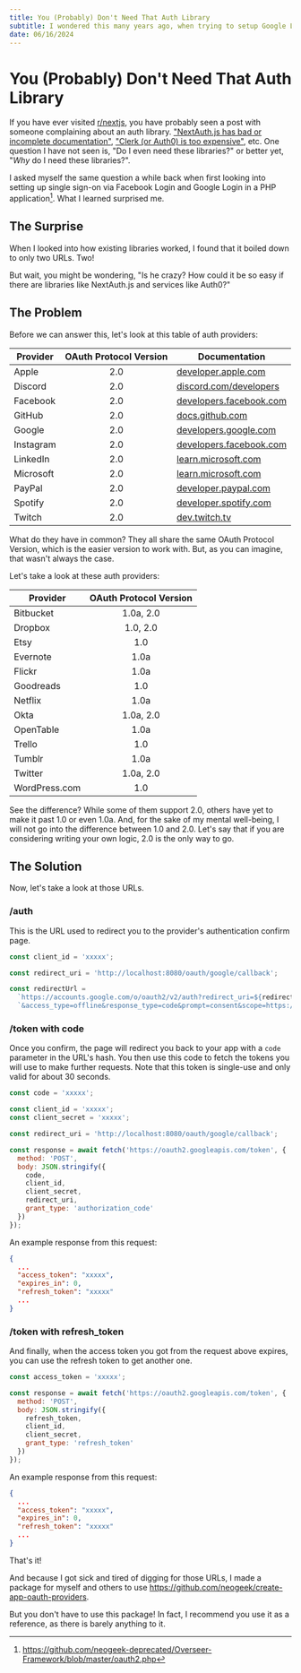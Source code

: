```yaml
---
title: You (Probably) Don't Need That Auth Library
subtitle: I wondered this many years ago, when trying to setup Google Login with OAuth, and what I learned surprised me.
date: 06/16/2024
---
```


# You (Probably) Don't Need That Auth Library

If you have ever visited [r/nextjs](https://www.reddit.com/r/nextjs/), you have probably seen a post with someone complaining about an auth library. ["NextAuth.js has bad or incomplete documentation"](https://www.reddit.com/r/nextjs/search/?q=nextauth), ["Clerk (or Auth0) is too expensive"](https://www.reddit.com/r/nextjs/search/?q=clerk), etc. One question I have not seen is, "Do I even need these libraries?" or better yet, "_Why_ do I need these libraries?".

I asked myself the same question a while back when first looking into setting up single sign-on via Facebook Login and Google Login in a PHP application[^1]. What I learned surprised me.

## The Surprise

When I looked into how existing libraries worked, I found that it boiled down to only two URLs. Two!

But wait, you might be wondering, "Is he crazy? How could it be so easy if there are libraries like NextAuth.js and services like Auth0?"

## The Problem

Before we can answer this, let's look at this table of auth providers:

| Provider  | OAuth Protocol Version | Documentation                                                                                                                                          |
| --------- | :--------------------: | ------------------------------------------------------------------------------------------------------------------------------------------------------ |
| Apple     |          2.0           | [developer.apple.com](https://developer.apple.com/documentation/sign_in_with_apple/sign_in_with_apple_rest_api)                                        |
| Discord   |          2.0           | [discord.com/developers](https://discord.com/developers/docs/topics/oauth2)                                                                            |
| Facebook  |          2.0           | [developers.facebook.com](https://developers.facebook.com/docs/facebook-login/guides/advanced/manual-flow/)                                            |
| GitHub    |          2.0           | [docs.github.com](https://docs.github.com/en/rest/authentication/authenticating-to-the-rest-api?apiVersion=2022-11-28)                                 |
| Google    |          2.0           | [developers.google.com](https://developers.google.com/identity/protocols/oauth2/web-server#httprest)                                                   |
| Instagram |          2.0           | [developers.facebook.com](https://developers.facebook.com/docs/instagram-basic-display-api/reference/oauth-authorize/)                                 |
| LinkedIn  |          2.0           | [learn.microsoft.com](https://learn.microsoft.com/en-us/linkedin/shared/authentication/authorization-code-flow?context=linkedin%2Fcontext&tabs=HTTPS1) |
| Microsoft |          2.0           | [learn.microsoft.com](https://learn.microsoft.com/en-us/entra/identity-platform/v2-oauth2-auth-code-flow#redirect-uris-for-single-page-apps-spas)      |
| PayPal    |          2.0           | [developer.paypal.com](https://developer.paypal.com/api/rest/authentication/)                                                                          |
| Spotify   |          2.0           | [developer.spotify.com](https://developer.spotify.com/documentation/web-api/tutorials/code-flow)                                                       |
| Twitch    |          2.0           | [dev.twitch.tv](https://dev.twitch.tv/docs/authentication/getting-tokens-oauth/#implicit-grant-flow)                                                   |

What do they have in common? They all share the same OAuth Protocol Version, which is the easier version to work with. But, as you can imagine, that wasn't always the case.

Let's take a look at these auth providers:

| Provider      | OAuth Protocol Version |
| ------------- | :--------------------: |
| Bitbucket     |       1.0a, 2.0        |
| Dropbox       |        1.0, 2.0        |
| Etsy          |          1.0           |
| Evernote      |          1.0a          |
| Flickr        |          1.0a          |
| Goodreads     |          1.0           |
| Netflix       |          1.0a          |
| Okta          |       1.0a, 2.0        |
| OpenTable     |          1.0a          |
| Trello        |          1.0           |
| Tumblr        |          1.0a          |
| Twitter       |       1.0a, 2.0        |
| WordPress.com |          1.0           |

See the difference? While some of them support 2.0, others have yet to make it past 1.0 or even 1.0a. And, for the sake of my mental well-being, I will not go into the difference between 1.0 and 2.0. Let's say that if you are considering writing your own logic, 2.0 is the only way to go.

## The Solution

Now, let's take a look at those URLs.

### /auth

This is the URL used to redirect you to the provider's authentication confirm page.

```javascript
const client_id = 'xxxxx';

const redirect_uri = 'http://localhost:8080/oauth/google/callback';

const redirectUrl =
  `https://accounts.google.com/o/oauth2/v2/auth?redirect_uri=${redirect_uri}&client_id=${client_id}` +
  `&access_type=offline&response_type=code&prompt=consent&scope=https://www.googleapis.com/auth/userinfo.email`;
```

### /token with code

Once you confirm, the page will redirect you back to your app with a `code` parameter in the URL's hash. You then use this code to fetch the tokens you will use to make further requests. Note that this token is single-use and only valid for about 30 seconds.

```javascript
const code = 'xxxxx';

const client_id = 'xxxxx';
const client_secret = 'xxxxx';

const redirect_uri = 'http://localhost:8080/oauth/google/callback';

const response = await fetch('https://oauth2.googleapis.com/token', {
  method: 'POST',
  body: JSON.stringify({
    code,
    client_id,
    client_secret,
    redirect_uri,
    grant_type: 'authorization_code'
  })
});
```

An example response from this request:

```json
{
  ...
  "access_token": "xxxxx",
  "expires_in": 0,
  "refresh_token": "xxxxx"
  ...
}
```

### /token with refresh_token

And finally, when the access token you got from the request above expires, you can use the refresh token to get another one.

```javascript
const access_token = 'xxxxx';

const response = await fetch('https://oauth2.googleapis.com/token', {
  method: 'POST',
  body: JSON.stringify({
    refresh_token,
    client_id,
    client_secret,
    grant_type: 'refresh_token'
  })
});
```

An example response from this request:

```json
{
  ...
  "access_token": "xxxxx",
  "expires_in": 0,
  "refresh_token": "xxxxx"
  ...
}
```

That's it!

And because I got sick and tired of digging for those URLs, I made a package for myself and others to use <https://github.com/neogeek/create-app-oauth-providers>.

But you don't have to use this package! In fact, I recommend you use it as a reference, as there is barely anything to it.

<style>
  table { width: auto;}
</style>

[^1]: <https://github.com/neogeek-deprecated/Overseer-Framework/blob/master/oauth2.php>
